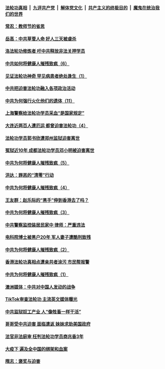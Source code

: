 

####  [法轮功真相](../../../../basic/blob/master/README.md?t=09051802) &nbsp;|&nbsp; [九评共产党](../../../../9ping.md/blob/master/README.md?t=09051802) &nbsp;|&nbsp; [解体党文化](../../../../jtdwh.md/blob/master/README.md?t=09051802)  &nbsp;|&nbsp; [共产主义的终极目的](../../../../gczydzjmd.md/blob/master/README.md?t=09051802) &nbsp;|&nbsp; [魔鬼在统治我们的世界](../../../../mgztzwmdsj.md/blob/master/README.md?t=09051802) 

#### [常忍：教师节的省思](../pages/prog424/a102933689.md?t=09051802) 

#### [岳高：中共草菅人命 好人三天被虐杀](../pages/prog424/a102933671.md?t=09051802) 

#### [洛法轮功修炼者 吁中共释放非法关押学员](../pages/prog424/a102933605.md?t=09051802) 

#### [中共如何将健康人摧残致疯（6）](../pages/prog424/a102933486.md?t=09051802) 

#### [见证法轮功神奇 罕见病患者绝处逢生（1）](../pages/prog424/a102933478.md?t=09051802) 

#### [中共把迫害法轮功融入各项政治活动](../pages/prog424/a102932998.md?t=09051802) 

#### [中共为何强行火化他们的遗体（11）](../pages/prog424/a102932673.md?t=09051802) 

#### [上海警察给法轮功学员采血“是国家规定”](../pages/prog424/a102932635.md?t=09051802) 

#### [大连近两百人遭厄运 都曾迫害法轮功（4）](../pages/prog424/a102932625.md?t=09051802) 

#### [法轮功学员郭书欣遭郑州监狱迫害离世](../pages/prog424/a102932175.md?t=09051802) 

#### [冤狱近10年 成都法轮功学员邓小明被迫害离世](../pages/prog424/a102931864.md?t=09051802) 

#### [中共为何将健康人摧残致疯（5）](../pages/prog424/a102931802.md?t=09051802) 

#### [洪达：罪恶的“清零”行动](../pages/prog424/a102931482.md?t=09051802) 

#### [中共为何将健康人摧残致疯（4）](../pages/prog424/a102931006.md?t=09051802) 

#### [王友群：赵乐际的“黑手”伸到香港去了吗？](../pages/prog424/a102930431.md?t=09051802) 

#### [中共为何将健康人摧残致疯（3）](../pages/prog424/a102930124.md?t=09051802) 

#### [中共警察监控装居民家中 律师：严重违法](../pages/prog424/a102930082.md?t=09051802) 

#### [电科院博士被黑户20年 军人妻子遭酷刑致残](../pages/prog424/a102929730.md?t=09051802) 

#### [中共为何将健康人摧残致疯（2）](../pages/prog424/a102929689.md?t=09051802) 

#### [香港法轮功真相点遭亲共者涂污 市民帮报警](../pages/prog424/a102929604.md?t=09051802) 

#### [中共为何将健康人摧残致疯（1）](../pages/prog424/a102928795.md?t=09051802) 

#### [澳洲媒体：中共对中国人发动的战争](../pages/prog424/a102928790.md?t=09051802) 

#### [TikTok审查法轮功 主流英文媒体曝光](../pages/prog424/a102928120.md?t=09051802) 

#### [中共监狱奴工产业 人“像牲畜一样干活”](../pages/prog424/a102927908.md?t=09051802) 

#### [哥哥受中共迫害 面临遣返 妹妹求助美国政府](../pages/prog424/a102927341.md?t=09051802) 

#### [法官非法庭审 枉判法轮功学员商兆香3年](../pages/prog424/a102926577.md?t=09051802) 

#### [大疫下 遍及全中国的绑架和血案](../pages/prog424/a102926546.md?t=09051802) 

#### [隋志：褒奖与迫害](../pages/prog424/a102926230.md?t=09051802) 

